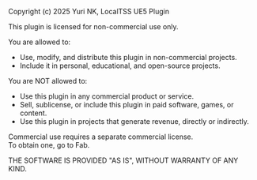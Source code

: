 Copyright (c) 2025 Yuri NK, LocalTSS UE5 Plugin

This plugin is licensed for non-commercial use only.

You are allowed to:
- Use, modify, and distribute this plugin in non-commercial projects.
- Include it in personal, educational, and open-source projects.

You are NOT allowed to:
- Use this plugin in any commercial product or service.
- Sell, sublicense, or include this plugin in paid software, games, or content.
- Use this plugin in projects that generate revenue, directly or indirectly.

Commercial use requires a separate commercial license.  
To obtain one, go to Fab.

THE SOFTWARE IS PROVIDED "AS IS", WITHOUT WARRANTY OF ANY KIND.